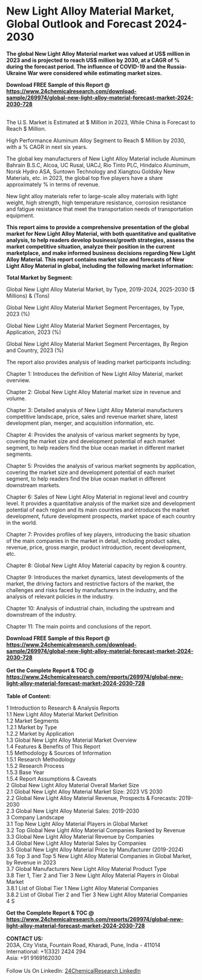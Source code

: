 <h1>New Light Alloy Material Market, Global Outlook and Forecast 2024-2030</h1><p><strong>The global New Light Alloy Material market was valued at US$ million in 2023 and is projected to reach US$ million by 2030, at a CAGR of % during the forecast period. The influence of COVID-19 and the Russia-Ukraine War were considered while estimating market sizes.</strong></p><p>
</p><p></p><div><b>Download FREE Sample of this Report @ 
            <a href="https://www.24chemicalresearch.com/download-sample/269974/global-new-light-alloy-material-forecast-market-2024-2030-728">
            https://www.24chemicalresearch.com/download-sample/269974/global-new-light-alloy-material-forecast-market-2024-2030-728</a></b></div><br><p>
The U.S. Market is Estimated at $ Million in 2023, While China is Forecast to Reach $ Million.</p><p>
High Performance Aluminum Alloy Segment to Reach $ Million by 2030, with a % CAGR in next six years.</p><p>
The global key manufacturers of New Light Alloy Material include Aluminum Bahrain B.S.C, Alcoa, UC Rusal, UACJ, Rio Tinto PLC, Hindalco Aluminum, Norsk Hydro ASA, Suntown Technology and Xiangtou Goldsky New Materials, etc. in 2023, the global top five players have a share approximately % in terms of revenue.</p><p>
New light alloy materials refer to large-scale alloy materials with light weight, high strength, high temperature resistance, corrosion resistance and fatigue resistance that meet the transportation needs of transportation equipment.</p><p>
<strong>This report aims to provide a comprehensive presentation of the global market for New Light Alloy Material, with both quantitative and qualitative analysis, to help readers develop business/growth strategies, assess the market competitive situation, analyze their position in the current marketplace, and make informed business decisions regarding New Light Alloy Material. This report contains market size and forecasts of New Light Alloy Material in global, including the following market information:</strong></p><p>
</p><p>
<strong>Total Market by Segment:</strong></p><p>
Global New Light Alloy Material Market, by Type, 2019-2024, 2025-2030 ($ Millions) &amp; (Tons)</p><p>
Global New Light Alloy Material Market Segment Percentages, by Type, 2023 (%)</p><p>
</p><p>
Global New Light Alloy Material Market Segment Percentages, by Application, 2023 (%)</p><p>
</p><p>
Global New Light Alloy Material Market Segment Percentages, By Region and Country, 2023 (%)</p><p>
</p><p>
The report also provides analysis of leading market participants including:</p><p>
</p><p>
</p><p>
Chapter 1: Introduces the definition of New Light Alloy Material, market overview.</p><p>
Chapter 2: Global New Light Alloy Material market size in revenue and volume.</p><p>
Chapter 3: Detailed analysis of New Light Alloy Material manufacturers competitive landscape, price, sales and revenue market share, latest development plan, merger, and acquisition information, etc.</p><p>
Chapter 4: Provides the analysis of various market segments by type, covering the market size and development potential of each market segment, to help readers find the blue ocean market in different market segments.</p><p>
Chapter 5: Provides the analysis of various market segments by application, covering the market size and development potential of each market segment, to help readers find the blue ocean market in different downstream markets.</p><p>
Chapter 6: Sales of New Light Alloy Material in regional level and country level. It provides a quantitative analysis of the market size and development potential of each region and its main countries and introduces the market development, future development prospects, market space of each country in the world.</p><p>
Chapter 7: Provides profiles of key players, introducing the basic situation of the main companies in the market in detail, including product sales, revenue, price, gross margin, product introduction, recent development, etc.</p><p>
Chapter 8: Global New Light Alloy Material capacity by region &amp; country.</p><p>
Chapter 9: Introduces the market dynamics, latest developments of the market, the driving factors and restrictive factors of the market, the challenges and risks faced by manufacturers in the industry, and the analysis of relevant policies in the industry.</p><p>
Chapter 10: Analysis of industrial chain, including the upstream and downstream of the industry.</p><p>
Chapter 11: The main points and conclusions of the report.</p><div><b>Download FREE Sample of this Report @ 
            <a href="https://www.24chemicalresearch.com/download-sample/269974/global-new-light-alloy-material-forecast-market-2024-2030-728">
            https://www.24chemicalresearch.com/download-sample/269974/global-new-light-alloy-material-forecast-market-2024-2030-728</a></b></div><br><div><b>Get the Complete Report & TOC @ 
            <a href="https://www.24chemicalresearch.com/reports/269974/global-new-light-alloy-material-forecast-market-2024-2030-728">
            https://www.24chemicalresearch.com/reports/269974/global-new-light-alloy-material-forecast-market-2024-2030-728</a></b></div><br>
            <b>Table of Content:</b><p>1 Introduction to Research & Analysis Reports<br />
    1.1 New Light Alloy Material Market Definition<br />
    1.2 Market Segments<br />
        1.2.1 Market by Type<br />
        1.2.2 Market by Application<br />
    1.3 Global New Light Alloy Material Market Overview<br />
    1.4 Features & Benefits of This Report<br />
    1.5 Methodology & Sources of Information<br />
        1.5.1 Research Methodology<br />
        1.5.2 Research Process<br />
        1.5.3 Base Year<br />
        1.5.4 Report Assumptions & Caveats<br />
2 Global New Light Alloy Material Overall Market Size<br />
    2.1 Global New Light Alloy Material Market Size: 2023 VS 2030<br />
    2.2 Global New Light Alloy Material Revenue, Prospects & Forecasts: 2019-2030<br />
    2.3 Global New Light Alloy Material Sales: 2019-2030<br />
3 Company Landscape<br />
    3.1 Top New Light Alloy Material Players in Global Market<br />
    3.2 Top Global New Light Alloy Material Companies Ranked by Revenue<br />
    3.3 Global New Light Alloy Material Revenue by Companies<br />
    3.4 Global New Light Alloy Material Sales by Companies<br />
    3.5 Global New Light Alloy Material Price by Manufacturer (2019-2024)<br />
    3.6 Top 3 and Top 5 New Light Alloy Material Companies in Global Market, by Revenue in 2023<br />
    3.7 Global Manufacturers New Light Alloy Material Product Type<br />
    3.8 Tier 1, Tier 2 and Tier 3 New Light Alloy Material Players in Global Market<br />
        3.8.1 List of Global Tier 1 New Light Alloy Material Companies<br />
        3.8.2 List of Global Tier 2 and Tier 3 New Light Alloy Material Companies<br />
4 S</p><div><b>Get the Complete Report & TOC @ 
            <a href="https://www.24chemicalresearch.com/reports/269974/global-new-light-alloy-material-forecast-market-2024-2030-728">
            https://www.24chemicalresearch.com/reports/269974/global-new-light-alloy-material-forecast-market-2024-2030-728</a></b></div><br><b>CONTACT US:</b><br>
            203A, City Vista, Fountain Road, Kharadi, Pune, India - 411014<br>
            International: +1(332) 2424 294<br>
            Asia: +91 9169162030 <br><br>
            Follow Us On LinkedIn: <a href="https://www.linkedin.com/company/24chemicalresearch/">24ChemicalResearch LinkedIn</a>